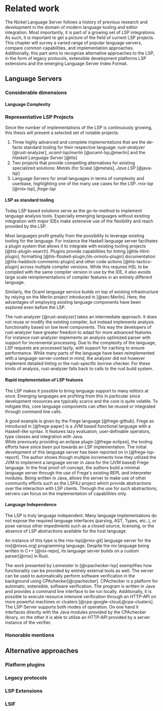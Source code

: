 # Related work

The Nickel Language Server follows a history of previous research and development in the domain of modern language tooling and editor integration.
Most importantly, it is part of a growing set of LSP integrations.
As such, it is important to get a picture of the field of current LSP projects.
This chapter will survey a varied range of popular language servers, compare common capabilities, and implementation approaches.
Additionally, this part aims to recognize alternative approaches to the LSP, in the form of legacy protocols, extensible development platforms LSP extensions and the emerging Language Server Index Format.

## Language Servers

### Considerable dimensions

#### Language Complexity


### Representative LSP Projects

Since the number of implementations of the LSP is continuously growing, this thesis will present a selected set of notable projects.

1. Three highly advanced and complete implementations that are the de-facto standard tooling for their respective language:
   *rust-analyzer* [@rust-analyzer], *ocaml-lsp*/*merlin* [@ocaml-lsp,@merlin] and the *Haskell Language Server* [@hls]
2. Two projects that provide compelling alternatives for existing specialized solutions:
   *Metals* (for Scala) [@metals], *Java LSP* [@java-lsp]
3. Language Servers for small languages in terms of complexity and userbase, highlighting one of the many use cases for the LSP.
   *rnix-lsp* [@rnix-lsp], *frege-lsp*



#### LSP as standard tooling

Today LSP based solutions serve as the go-to-method to implement language analysis tools.
Especially emerging languages without existing integration with major IDEs make extensive use of the flexibility and reach provided by the LSP.

Most languages profit greatly from the possibility to leverage existing tooling for the language.
For instance the Haskell language server facilitates a plugin system that allows it to integrate with existing tooling projects [@hls-plugin-search].
Plugins provide capabilities for linting [@hls-hlint-plugin], formatting [@hls-floskell-plugin,hls-ormolu-plugin] documentation [@hls-haddock-comments-plugin] and other code actions [@hls-tactics-plugin] across multiple compiler versions.
While this requires HSL to be compiled with the same compiler version in use by the IDE, it also avoids large scale reimplementations of compiler features in an entirely different language.

Similarly, the Ocaml language service builds on top of existing infrastructure by relying on the Merlin project introduced in [@sec:Merlin].
Here, the advantages of employing existing language components have been explored even before the LSP.

The rust-analyzer [@rust-analyzer] takes an intermediate approach.
It does not reuse or modify the existing compiler, but instead implements analysis functionality based on low level components.
This way the developers of rust-analyzer have greater freedom to adapt for more advanced features.
For instance rust-analyzer implements an analysis optimized parser with support for incremental processing.
Due to the complexity of the language, LSP requests are processed lazily, with support for caching to ensure performance.
While many parts of the language have been reimplemented with a language-server-context in mind, the analyzer did not however implement detailed linting or the rust-specific borrow checker.
For these kinds of analysis, rust-analyzer falls back to calls to the rust build system.


#### Rapid implementation of LSP features

The LSP makes it possible to bring language support to many editors at once.
Emerging languages are profiting from this in particular since development resources are typically scarce and the core is quite volatile.
To mitigate this, core language components can often be reused or integrated through command line calls.

A good example is given by the Frege language [@frege-github].
Frege as introduced in [@frege-paper] is a JVM based functional language with a Haskell-like syntax.
It features lazy evaluation, user-definable operators, type classes and integration with Java.  
While previously providing an eclipse plugin [@frege-eclipse], the tooling efforts have since been put towards an LSP implementation.
The initial development of this language server has been reported on in [@frege-lsp-report].
The author shows though multiple increments how they utilized the JVM to implement a language server in Java for the (JVM based) Frege language.
In the final proof-of-concept, the authors build a minimal language server through the use of Frege's existing REPL and interpreter modules.
Being written in Java, allows the server to make use of other community efforts such as the LSP4J project which provide abstractions over the interaction with LSP clients.
Through the use for such abstractions, servers can focus on the implementation of capabilities only.


#### Language Independence

The LSP is truly language independent.
Many language implementations do not expose the required language interfaces (parsing, AST, Types, etc..), or pose various other impediments such as a closed source, licensing, or the absence of LSP abstractions available for the host language.

An instance of this type is the rnix-lsp[@rnix-git] language server for the nix[@nixos.org] programming language.
Despite the nix language being written in C++ [@nix-repo], its language server builds on a custom parser[@rnix] in Rust.

The work presented by Leimeister in [@cpachecker-lsp] exemplifies how functionality can be provided by entirely external tools as well.
The server can be used to automatically perform software verification in the background using CPAchecker[@cpachecker].
CPAchecker is a platform for automatic, extensible, software verification.
The program is written in Java and provides a command line interface to be run locally.
Additionally, it is possible to execute resource intensive verification through an HTTP-API on more powerful machines or clusters [@cpa-google-cloud,@cpa-clusters].
The LSP-Server supports both modes of operation.
On one hand it interfaces directly with the Java modules provided by the CPAchecker library, on the other it is able to utilize an HTTP-API provided by a server instance of the verifier.


### Honorable mentions

<!-- frege? -->


## Alternative approaches

### Platform plugins

### Legacy protocols

### LSP Extensions

### LSIF
